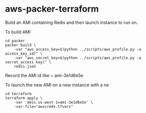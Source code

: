 # aws-packer-terraform

Build an AMI containing Redis and then launch instance to run on.

To build AMI

```shell
cd packer
packer build \
    -var "aws_access_key=$(python ../scripts/aws_profile.py -a access_key_id)" \
    -var "aws_secret_key=$(python ../scripts/aws_profile.py -a secret_access_key)" \
    redis.json
```

Record the AMI id like ~ ami-3e1d6e5e

To launch the new AMI on a new instance with a ne

```shell
cd terraform
terraform apply \
	-var 'amis.us-west-1=ami-3e1d6e5e' \
	-var-file="awscreds.tfvars"
```
